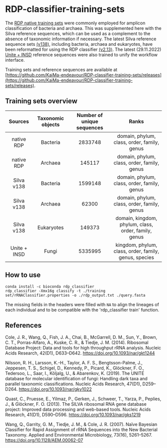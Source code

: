 # RDP-classifier-training-sets

The [RDP native training sets](http://rdp.cme.msu.edu/classifier/classifier.jsp;jsessionid=49C6531478DD4D70648EC6FC695B8EA3.10.0.0.9) were commonly employed for amplicon classification of bacteria and archaea. This was supplemented here with the Silva reference sequences, which can be used as a complement to the absence of taxonomic information if necessary. The latest Silva reference sequence sets [(v138)](https://www.arb-silva.de/no_cache/download/archive/release_138/), including bacteria, archaea and eukaryotes, have been reformatted for using the RDP classifier [(v2.13)](https://sourceforge.net/projects/rdp-classifier/). The latest (29.11.2022) [Unite + INSD](https://unite.ut.ee/repository.php) reference sequences were also trained to unify the workflow interface.

Training sets and reference sequences are available at [https://github.com/KaiMa-endeavour/RDP-classifier-training-sets/releases](https://github.com/KaiMa-endeavour/RDP-classifier-training-sets/releases).

## Training sets overview
|Sources|Taxonomic objects|Number of unique sequences|Ranks|
|:----:|:----:|:----:|:----:|
|native RDP|Bacteria|2833748|domain, phylum, class, order, family, genus|
|native RDP|Archaea|145117|domain, phylum, class, order, family, genus|
|Silva v138|Bacteria|1599148|domain, phylum, class, order, family, genus|
|Silva v138|Archaea|62300|domain, phylum, class, order, family, genus|
|Silva v138|Eukaryotes|149373|domain, kingdom, phylum, class, order, family, genus|
|Unite + INSD|Fungi|5335995|kingdom, phylum, class, order, family, genus, species|

## How to use
```
conda install -c bioconda rdp_classifier
rdp_classifier -Xmx16g classify -t ./training set/rRNAClassifier.properties -o ./rdp_output.txt ./query.fasta
```

The missing fields in the headers were filled with `NA` to align the lineages of each individual and to be compatible with the 'rdp_classifier train' function.

## References

Cole, J. R., Wang, Q., Fish, J. A., Chai, B., McGarrell, D. M., Sun, Y., Brown, C. T., Porras-Alfaro, A., Kuske, C. R., & Tiedje, J. M. (2014). Ribosomal Database Project: Data and tools for high throughput rRNA analysis. Nucleic Acids Research, 42(D1), D633–D642. https://doi.org/10.1093/nar/gkt1244

Nilsson, R. H., Larsson, K.-H., Taylor, A. F. S., Bengtsson-Palme, J., Jeppesen, T. S., Schigel, D., Kennedy, P., Picard, K., Glöckner, F. O., Tedersoo, L., Saar, I., Kõljalg, U., & Abarenkov, K. (2019). The UNITE database for molecular identification of fungi: Handling dark taxa and parallel taxonomic classifications. Nucleic Acids Research, 47(D1), D259–D264. https://doi.org/10.1093/nar/gky1022

Quast, C., Pruesse, E., Yilmaz, P., Gerken, J., Schweer, T., Yarza, P., Peplies, J., & Glöckner, F. O. (2013). The SILVA ribosomal RNA gene database project: Improved data processing and web-based tools. Nucleic Acids Research, 41(D1), D590–D596. https://doi.org/10.1093/nar/gks1219

Wang, Q., Garrity, G. M., Tiedje, J. M., & Cole, J. R. (2007). Naïve Bayesian Classifier for Rapid Assignment of rRNA Sequences into the New Bacterial Taxonomy. Applied and Environmental Microbiology, 73(16), 5261–5267. https://doi.org/10.1128/AEM.00062-07
